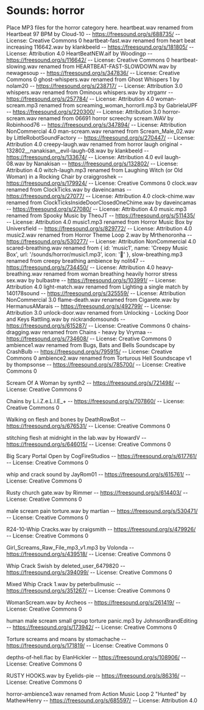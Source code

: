 # Sounds: horror

Place MP3 files for the horror category here.
heartbeat.wav renamed from Heartbeat 97 BPM by Cloud-10 -- https://freesound.org/s/688735/ -- License: Creative Commons 0
heartbeat-fast.wav renamed from heart beat increasing 116642.wav by klankbeeld -- https://freesound.org/s/181805/ -- License: Attribution 4.0 HeartBeatNEW.aif by Woodingp -- https://freesound.org/s/116642/ -- License: Creative Commons 0
heartbeat-slowing.wav renamed from HEARTBEAT-FAST-SLOWDOWN.wav by newagesoup -- https://freesound.org/s/347836/ -- License: Creative Commons 0
ghost-whispers.wav renamed from Ghost Whispers 1 by nolam20 -- https://freesound.org/s/238717/ -- License: Attribution 3.0
whispers.wav renamed from Ominous whispers.wav by xtrgamr -- https://freesound.org/s/257784/ -- License: Attribution 4.0
woman-scream.mp3 renamed from screaming_woman_horrorII.mp3 by GabrielaUPF -- https://freesound.org/s/220300/ -- License: Attribution 3.0
horror-scream.wav renamed from 06691 horror screechy scream.WAV by Robinhood76 -- https://freesound.org/s/347894/ -- License: Attribution NonCommercial 4.0
man-scream.wav renamed from Scream_Male_02.wav by LittleRobotSoundFactory -- https://freesound.org/s/270447/ -- License: Attribution 4.0
creepy-laugh.wav renamed from horror laugh original - 132802__nanakisan__evil-laugh-08.wav by klankbeeld -- https://freesound.org/s/133674/ -- License: Attribution 4.0 evil laugh-08.wav by Nanakisan -- https://freesound.org/s/132802/ -- License: Attribution 4.0
witch-laugh.mp3 renamed from Laughing Witch (or Old Woman) in a Rocking Chair by craiggroshek -- https://freesound.org/s/179924/ -- License: Creative Commons 0
clock.wav renamed from ClockTicks.wav by daveincamas -- https://freesound.org/s/27077/ -- License: Attribution 4.0
clock-chime.wav renamed from ClockTicksInsideDoorClosedOneChime.wav by daveincamas -- https://freesound.org/s/27080/ -- License: Attribution 4.0
music.mp3 renamed from Spooky Music by TheoJT -- https://freesound.org/s/511435/ -- License: Attribution 4.0
music1.mp3 renamed from Horror Music Box by Universfield -- https://freesound.org/s/829772/ -- License: Attribution 4.0
music2.wav renamed from Horror Theme Loop 2.wav by Mrthenoronha -- https://freesound.org/s/530277/ -- License: Attribution NonCommercial 4.0
scared-breathing.wav renamed from { id: 'music1', name: 'Creepy Music Box', url: '/sounds/horror/music1.mp3', icon: '🎵' },
slow-breathing.mp3 renamed from creepy breathing ambience by nolit47 -- https://freesound.org/s/734450/ -- License: Attribution 4.0
heavy-breathing.wav renamed from woman breathing heavily horror stress sex.wav by bulbastre -- https://freesound.org/s/103991/ -- License: Attribution 4.0
light-match.wav renamed from Lighting a single match by 140178sound -- https://freesound.org/s/325559/ -- License: Attribution NonCommercial 3.0
flame-death.wav renamed from Cigarete.wav by HermanusAMarais -- https://freesound.org/s/492799/ -- License: Attribution 3.0
unlock-door.wav renamed from Unlocking - Locking Door and Keys Rattling.wav by nickrandomsounds -- https://freesound.org/s/615287/ -- License: Creative Commons 0
chains-dragging.wav renamed from Chains - heavy by Vrymaa -- https://freesound.org/s/734608/ -- License: Creative Commons 0
ambience1.wav renamed from Bugs, Bats and Bells Soundscape by CrashBulb -- https://freesound.org/s/795915/ -- License: Creative Commons 0
ambience2.wav renamed from Torturous Hell Soundscape v1 by thompsonse -- https://freesound.org/s/785700/ -- License: Creative Commons 0

Scream Of A Woman by synth2 -- https://freesound.org/s/721498/ -- License: Creative Commons 0

Chains by L.i.Z.e.L.l.E_+ -- https://freesound.org/s/707860/ -- License: Creative Commons 0

Walking on flesh and bones by DeathRowBot -- https://freesound.org/s/676531/ -- License: Creative Commons 0

stitching flesh at midnight in the lab.wav by HowardV -- https://freesound.org/s/646015/ -- License: Creative Commons 0

Big Scary Portal Open by CogFireStudios -- https://freesound.org/s/617761/ -- License: Creative Commons 0

whip and crack sound by JayRom01 -- https://freesound.org/s/615761/ -- License: Creative Commons 0

Rusty church gate.wav by Rimmer -- https://freesound.org/s/614403/ -- License: Creative Commons 0

male scream pain torture.wav by martian -- https://freesound.org/s/530471/ -- License: Creative Commons 0

R24-10-Whip Cracks.wav by craigsmith -- https://freesound.org/s/479926/ -- License: Creative Commons 0

Girl_Screams_Raw_File_mp3_v1.mp3 by Volonda -- https://freesound.org/s/439518/ -- License: Creative Commons 0

Whip Crack Swish by deleted_user_6479820 -- https://freesound.org/s/394099/ -- License: Creative Commons 0

Mixed Whip Crack 1.wav by peterbullmusic -- https://freesound.org/s/351267/ -- License: Creative Commons 0

WomanScream.wav by Archeos -- https://freesound.org/s/261419/ -- License: Creative Commons 0

human male scream small group torture panic.mp3 by JohnsonBrandEditing -- https://freesound.org/s/173942/ -- License: Creative Commons 0

Torture screams and moans by stomachache -- https://freesound.org/s/171819/ -- License: Creative Commons 0

depths-of-hell.flac by ElanHickler -- https://freesound.org/s/108906/ -- License: Creative Commons 0

RUSTY HOOKS.wav by Eyelids-pie -- https://freesound.org/s/86316/ -- License: Creative Commons 0

horror-ambience3.wav renamed from Action Music Loop 2 "Hunted" by MathewHenry -- https://freesound.org/s/685597/ -- License: Attribution 4.0
